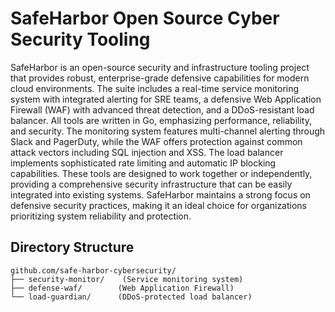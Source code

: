 # SafeHarbor Open Source Cyber Security Tooling
SafeHarbor is an open-source security and infrastructure tooling project that provides robust, enterprise-grade defensive capabilities for modern cloud environments. The suite includes a real-time service monitoring system with integrated alerting for SRE teams, a defensive Web Application Firewall (WAF) with advanced threat detection, and a DDoS-resistant load balancer. All tools are written in Go, emphasizing performance, reliability, and security. The monitoring system features multi-channel alerting through Slack and PagerDuty, while the WAF offers protection against common attack vectors including SQL injection and XSS. The load balancer implements sophisticated rate limiting and automatic IP blocking capabilities. These tools are designed to work together or independently, providing a comprehensive security infrastructure that can be easily integrated into existing systems. SafeHarbor maintains a strong focus on defensive security practices, making it an ideal choice for organizations prioritizing system reliability and protection.

## Directory Structure
```
github.com/safe-harbor-cybersecurity/
├── security-monitor/    (Service monitoring system)
├── defense-waf/        (Web Application Firewall)
└── load-guardian/      (DDoS-protected load balancer)
```
